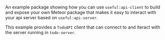 An example package showing how you can use `useful:api-client`
to build and expose your own Meteor package that makes it easy
to interact with your api server based on `useful:api-server`.

This example provides a `TodoAPI` client that can connect
to and iteract with the server running in `todo-server`.